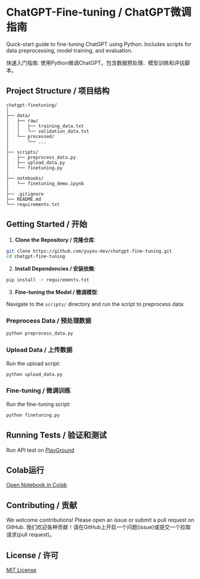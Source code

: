 # ChatGPT-Fine-tuning / ChatGPT微调指南
Quick-start guide to fine-tuning ChatGPT using Python. Includes scripts for data preprocessing, model training, and evaluation. 

快速入门指南: 使用Python微调ChatGPT。包含数据预处理、模型训练和评估脚本。

## Project Structure / 项目结构

```
chatgpt-finetuning/
│
├── data/
│   ├── raw/
│   │   ├── training_data.txt
│   │   └── validation_data.txt
│   └── processed/
│       └── ...
│
├── scripts/
│   ├── preprocess_data.py
│   ├── upload_data.py
│   └── finetuning.py
│
├── notebooks/
│   └── finetuning_demo.ipynb
│
├── .gitignore
├── README.md
└── requirements.txt
```

## Getting Started / 开始

1. **Clone the Repository / 克隆仓库**:
```bash
git clone https://github.com/yuyou-dev/chatgpt-fine-tuning.git
cd chatgpt-fine-tuning
```

2. **Install Dependencies / 安装依赖**:
```bash
pip install -r requirements.txt
```

3. **Fine-tuning the Model / 微调模型**:

Navigate to the `scripts/` directory and run the script to preprocess data:

### Preprocess Data / 预处理数据
```bash
python preprocess_data.py
```

### Upload Data / 上传数据
Run the upload script:
```bash
python upload_data.py
```

### Fine-tuning / 微调训练
Run the fine-tuning script:
```bash
python finetuning.py
```

## Running Tests / 验证和测试

Run API test on [PlayGround](https://platform.openai.com/playground)

## Colab运行

[Open Notebook in Colab](https://colab.research.google.com/github/yuyou-dev/ChatGPT-Fine-tuning/blob/main/notebooks/fine-tuning.ipynb)

## Contributing / 贡献

We welcome contributions! Please open an issue or submit a pull request on GitHub.
我们欢迎各种贡献！请在GitHub上开启一个问题(issue)或提交一个拉取请求(pull request)。

## License / 许可

[MIT License](LICENSE)


